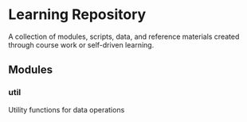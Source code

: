 # Learning Repository
A collection of modules, scripts, data, and reference materials created through course work or self-driven learning.

## Modules
### util 
Utility functions for data operations
